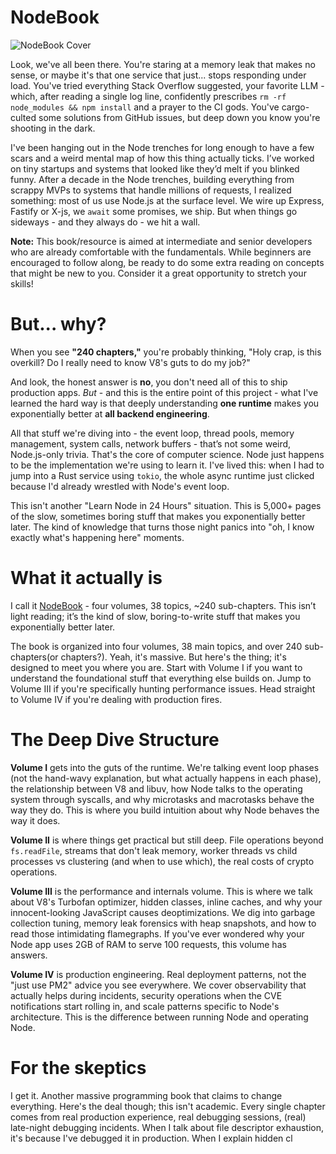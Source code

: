 # NodeBook

![NodeBook Cover](/public/nodebook_cover.jpg)

Look, we've all been there. You're staring at a memory leak that makes no sense, or maybe it's that one service that just... stops responding under load. You've tried everything Stack Overflow suggested, your favorite LLM - which, after reading a single log line, confidently prescribes `rm -rf node_modules && npm install` and a prayer to the CI gods. You've cargo-culted some solutions from GitHub issues, but deep down you know you're shooting in the dark.

I've been hanging out in the Node trenches for long enough to have a few scars and a weird mental map of how this thing actually ticks. I’ve worked on tiny startups and systems that looked like they’d melt if you blinked funny. After a decade in the Node trenches, building everything from scrappy MVPs to systems that handle millions of requests, I realized something: most of us use Node.js at the surface level. We wire up Express, Fastify or X-js, we `await` some promises, we ship. But when things go sideways - and they always do - we hit a wall.

**Note:** This book/resource is aimed at intermediate and senior developers who are already comfortable with the fundamentals. While beginners are encouraged to follow along, be ready to do some extra reading on concepts that might be new to you. Consider it a great opportunity to stretch your skills!

# But... why?

When you see **"240 chapters,"** you're probably thinking, "Holy crap, is this overkill? Do I really need to know V8's guts to do my job?"

And look, the honest answer is **no**, you don't need all of this to ship production apps. _But_ - and this is the entire point of this project - what I've learned the hard way is that deeply understanding **one runtime** makes you exponentially better at **all backend engineering**.

All that stuff we're diving into - the event loop, thread pools, memory management, system calls, network buffers - that’s not some weird, Node.js-only trivia. That's the core of computer science. Node just happens to be the implementation we're using to learn it. I've lived this: when I had to jump into a Rust service using `tokio`, the whole async runtime just clicked because I'd already wrestled with Node's event loop.

This isn't another "Learn Node in 24 Hours" situation. This is 5,000+ pages of the slow, sometimes boring stuff that makes you exponentially better later. The kind of knowledge that turns those night panics into "oh, I know exactly what's happening here" moments.

# What it actually is

I call it [NodeBook](https://www.thenodebook.com) - four volumes, 38 topics, ~240 sub-chapters. This isn’t light reading; it’s the kind of slow, boring-to-write stuff that makes you exponentially better later.

The book is organized into four volumes, 38 main topics, and over 240 sub-chapters(or chapters?). Yeah, it's massive. But here's the thing; it's designed to meet you where you are. Start with Volume I if you want to understand the foundational stuff that everything else builds on. Jump to Volume III if you're specifically hunting performance issues. Head straight to Volume IV if you're dealing with production fires.

# The Deep Dive Structure

**Volume I** gets into the guts of the runtime. We're talking event loop phases (not the hand-wavy explanation, but what actually happens in each phase), the relationship between V8 and libuv, how Node talks to the operating system through syscalls, and why microtasks and macrotasks behave the way they do. This is where you build intuition about why Node behaves the way it does.

**Volume II** is where things get practical but still deep. File operations beyond `fs.readFile`, streams that don't leak memory, worker threads vs child processes vs clustering (and when to use which), the real costs of crypto operations.

**Volume III** is the performance and internals volume. This is where we talk about V8's Turbofan optimizer, hidden classes, inline caches, and why your innocent-looking JavaScript causes deoptimizations. We dig into garbage collection tuning, memory leak forensics with heap snapshots, and how to read those intimidating flamegraphs. If you've ever wondered why your Node app uses 2GB of RAM to serve 100 requests, this volume has answers.

**Volume IV** is production engineering. Real deployment patterns, not the "just use PM2" advice you see everywhere. We cover observability that actually helps during incidents, security operations when the CVE notifications start rolling in, and scale patterns specific to Node's architecture. This is the difference between running Node and operating Node.

# For the skeptics

I get it. Another massive programming book that claims to change everything. Here's the deal though; this isn't academic. Every single chapter comes from real production experience, real debugging sessions, (real) late-night debugging incidents. When I talk about file descriptor exhaustion, it's because I've debugged it in production. When I explain hidden cl